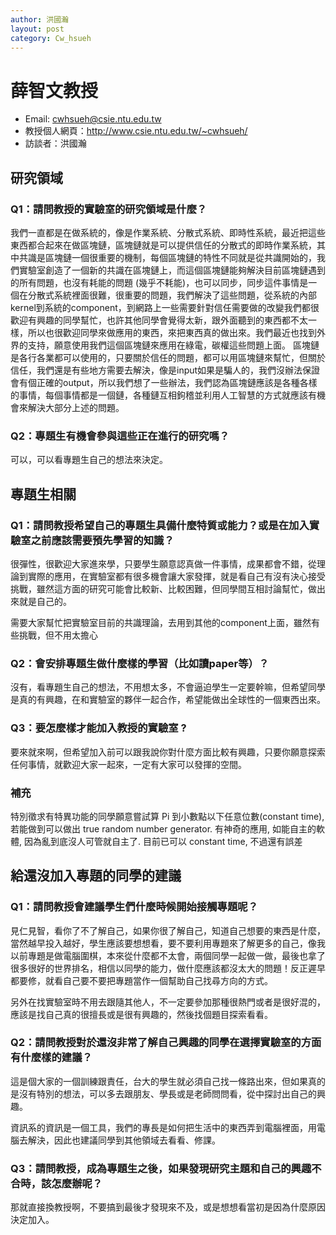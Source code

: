 ```yaml
---
author: 洪國瀚
layout: post
category: Cw_hsueh
---
```


# 薛智文教授
- Email: cwhsueh@csie.ntu.edu.tw
- 教授個人網頁：<http://www.csie.ntu.edu.tw/~cwhsueh/>
- 訪談者：洪國瀚

## 研究領域
### Q1：請問教授的實驗室的研究領域是什麼？
我們一直都是在做系統的，像是作業系統、分散式系統、即時性系統，最近把這些東西都合起來在做區塊鏈，區塊鏈就是可以提供信任的分散式的即時作業系統，其中共識是區塊鏈一個很重要的機制，每個區塊鏈的特性不同就是從共識開始的，我們實驗室創造了一個新的共識在區塊鏈上，而這個區塊鏈能夠解決目前區塊鏈遇到的所有問題，也沒有耗能的問題 (幾乎不耗能)，也可以同步，同步這件事情是一個在分散式系統裡面很難，很重要的問題，我們解決了這些問題，從系統的內部kernel到系統的component，到網路上一些需要針對信任需要做的改變我們都很歡迎有興趣的同學幫忙，也許其他同學會覺得太新，跟外面聽到的東西都不太一樣，所以也很歡迎同學來做應用的東西，來把東西真的做出來。我們最近也找到外界的支持，願意使用我們這個區塊鏈來應用在綠電，碳權這些問題上面。
區塊鏈是各行各業都可以使用的，只要關於信任的問題，都可以用區塊鏈來幫忙，但關於信任，我們還是有些地方需要去解決，像是input如果是騙人的，我們沒辦法保證會有個正確的output，所以我們想了一些辦法，我們認為區塊鏈應該是各種各樣的事情，每個事情都是一個鏈，各種鏈互相鉤稽並利用人工智慧的方式就應該有機會來解決大部分上述的問題。
### Q2：專題生有機會參與這些正在進行的研究嗎？
可以，可以看專題生自己的想法來決定。
## 專題生相關
### Q1：請問教授希望自己的專題生具備什麼特質或能力？或是在加入實驗室之前應該需要預先學習的知識？
很彈性，很歡迎大家進來學，只要學生願意認真做一件事情，成果都會不錯，從理論到實際的應用，在實驗室都有很多機會讓大家發揮，就是看自己有沒有決心接受挑戰，雖然這方面的研究可能會比較新、比較困難，但同學間互相討論幫忙，做出來就是自己的。

需要大家幫忙把實驗室目前的共識理論，去用到其他的component上面，雖然有些挑戰，但不用太擔心
### Q2：會安排專題生做什麼樣的學習（比如讀paper等）？
沒有，看專題生自己的想法，不用想太多，不會逼迫學生一定要幹嘛，但希望同學是真的有興趣，在和實驗室的夥伴一起合作，希望能做出全球性的一個東西出來。
### Q3：要怎麼樣才能加入教授的實驗室 ?
要來就來啊，但希望加入前可以跟我說你對什麼方面比較有興趣，只要你願意探索任何事情，就歡迎大家一起來，一定有大家可以發揮的空間。

### 補充
特別徵求有特異功能的同學願意嘗試算 Pi 到小數點以下任意位數(constant time), 若能做到可以做出 true random number generator. 有神奇的應用, 如能自主的軟體, 因為亂到底沒人可管就自主了. 目前已可以 constant time, 不過還有誤差
## 給還沒加入專題的同學的建議
### Q1：請問教授會建議學生們什麼時候開始接觸專題呢？
見仁見智，看你了不了解自己，如果你很了解自己，知道自己想要的東西是什麼，當然越早投入越好，學生應該要想想看，要不要利用專題來了解更多的自己，像我以前專題是做電腦圍棋，本來從什麼都不太會，兩個同學一起做一做，最後也拿了很多很好的世界排名，相信以同學的能力，做什麼應該都沒太大的問題！反正遲早都要修，就看自己要不要把專題當作一個幫助自己找尋方向的方式。

另外在找實驗室時不用去跟隨其他人，不一定要參加那種很熱門或者是很好混的，應該是找自己真的很擅長或是很有興趣的，然後找個題目探索看看。

### Q2：請問教授對於還沒非常了解自己興趣的同學在選擇實驗室的方面有什麼樣的建議？
這是個大家的一個訓練跟責任，台大的學生就必須自己找一條路出來，但如果真的是沒有特別的想法，可以多去跟朋友、學長或是老師問問看，從中探討出自己的興趣。

資訊系的資訊是一個工具，我們的專長是如何把生活中的東西弄到電腦裡面，用電腦去解決，因此也建議同學到其他領域去看看、修課。
### Q3：請問教授，成為專題生之後，如果發現研究主題和自己的興趣不合時，該怎麼辦呢？
那就直接換教授啊，不要搞到最後才發現來不及，或是想想看當初是因為什麼原因決定加入。